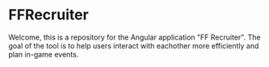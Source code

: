 # FFRecruiter

Welcome, this is a repository for the Angular application "FF Recruiter".  The goal of the tool is to help users interact with eachother more efficiently and plan in-game events.
